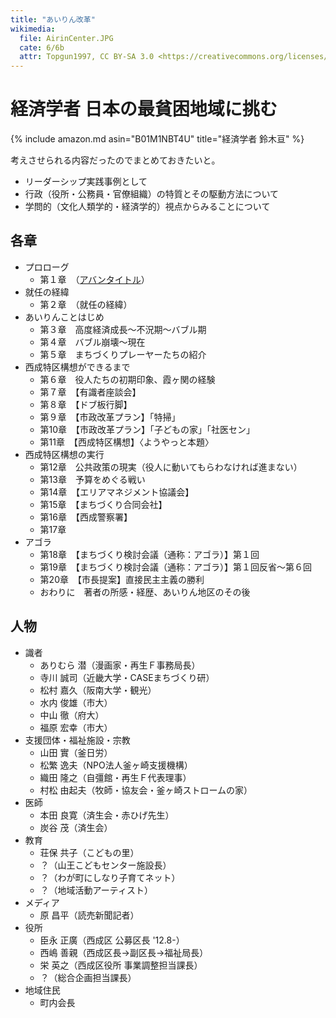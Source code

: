 ```yaml
---
title: "あいりん改革"
wikimedia:
  file: AirinCenter.JPG
  cate: 6/6b
  attr: Topgun1997, CC BY-SA 3.0 <https://creativecommons.org/licenses/by-sa/3.0>, via Wikimedia Commons
---
```


# 経済学者 日本の最貧困地域に挑む

{% include amazon.md asin="B01M1NBT4U" title="経済学者 鈴木亘" %}
<!-- 経済学者　日本の最貧困地域に挑む―あいりん改革　３年８カ月の全記録-->

考えさせられる内容だったのでまとめておきたいと。

* リーダーシップ実践事例として
* 行政（役所・公務員・官僚組織）の特質とその駆動方法について
* 学問的（文化人類学的・経済学的）視点からみることについて


## 各章

* プロローグ
  * 第１章　（[アバンタイトル](https://ja.wikipedia.org/wiki/アバンタイトル)）
* 就任の経緯
  * 第２章　（就任の経緯）
* あいりんことはじめ
  * 第３章　高度経済成長〜不況期〜バブル期
  * 第４章　バブル崩壊〜現在
  * 第５章　まちづくりプレーヤーたちの紹介
* 西成特区構想ができるまで
  * 第６章　役人たちの初期印象、霞ヶ関の経験
  * 第７章　【有識者座談会】
  * 第８章　【ドブ板行脚】
  * 第９章　【市政改革プラン】「特掃」
  * 第10章　【市政改革プラン】「子どもの家」「社医セン」
  * 第11章　【西成特区構想】〈ようやっと本題〉
* 西成特区構想の実行
  * 第12章　公共政策の現実（役人に動いてもらわなければ進まない）
  * 第13章　予算をめぐる戦い
  * 第14章　【エリアマネジメント協議会】
  * 第15章　【まちづくり合同会社】
  * 第16章　【西成警察署】
  * 第17章
* アゴラ
  * 第18章　【まちづくり検討会議（通称：アゴラ）】第１回
  * 第19章　【まちづくり検討会議（通称：アゴラ）】第１回反省〜第６回
  * 第20章　【市長提案】直接民主主義の勝利
  * おわりに　著者の所感・経歴、あいりん地区のその後


## 人物

* 識者
  * ありむら 潜（漫画家・再生Ｆ事務局長）
  * 寺川 誠司（近畿大学・CASEまちづくり研）
  * 松村 嘉久（阪南大学・観光）
  * 水内 俊雄（市大）
  * 中山 徹（府大）
  * 福原 宏幸（市大）
* 支援団体・福祉施設・宗教
  * 山田 實（釜日労）
  * 松繁 逸夫（NPO法人釜ヶ崎支援機構）
  * 織田 隆之（自彊館・再生Ｆ代表理事）
  * 村松 由起夫（牧師・協友会・釜ヶ崎ストロームの家）
* 医師
  * 本田 良寛（済生会・赤ひげ先生）
  * 炭谷 茂（済生会）
* 教育
  * 荘保 共子（こどもの里）
  * ？（山王こどもセンター施設長）
  * ？（わが町にしなり子育てネット）
  * ？（地域活動アーティスト）
* メディア
  * 原 昌平（読売新聞記者）
* 役所
  * 臣永 正廣（西成区 公募区長 '12.8-）
  * 西嶋 善親（西成区長->副区長->福祉局長）
  * 栄 英之（西成区役所 事業調整担当課長）
  * ？（総合企画担当課長）
* 地域住民
  * 町内会長
